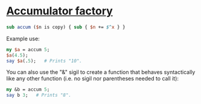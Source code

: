 [1]: http://rosettacode.org/wiki/Accumulator_factory

# [Accumulator factory][1]

```perl
sub accum ($n is copy) { sub { $n += $^x } }
```


Example use:

```perl
my $a = accum 5;
$a(4.5);
say $a(.5);   # Prints "10".
```


You can also use the "&amp;" sigil to create a function that behaves syntactically like any other function (i.e. no sigil nor parentheses needed to call it):

```perl
my &b = accum 5;
say b 3;   # Prints "8".
```